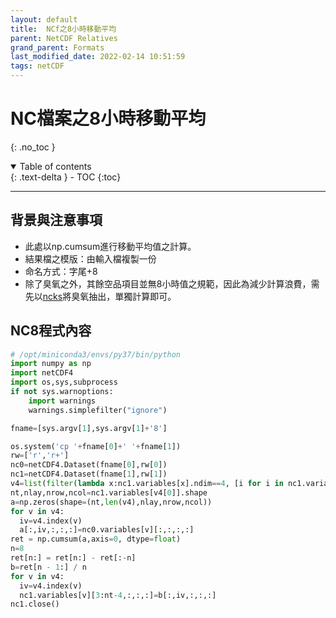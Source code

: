 ```yaml
---
layout: default
title:  NCf之8小時移動平均
parent: NetCDF Relatives
grand_parent: Formats
last_modified_date: 2022-02-14 10:51:59
tags: netCDF
---
```

# NC檔案之8小時移動平均
{: .no_toc }

<details open markdown="block">
  <summary>
    Table of contents
  </summary>
  {: .text-delta }
- TOC
{:toc}
</details>

---
## 背景與注意事項
- 此處以np.cumsum進行移動平均值之計算。
- 結果檔之模版：由輸入檔複製一份
- 命名方式：字尾+8
- 除了臭氧之外，其餘空品項目並無8小時值之規範，因此為減少計算浪費，需先以[ncks]()將臭氧抽出，單獨計算即可。

## NC8程式內容

```python
# /opt/miniconda3/envs/py37/bin/python
import numpy as np
import netCDF4
import os,sys,subprocess
if not sys.warnoptions:
    import warnings
    warnings.simplefilter("ignore")

fname=[sys.argv[1],sys.argv[1]+'8']

os.system('cp '+fname[0]+' '+fname[1])
rw=['r','r+']
nc0=netCDF4.Dataset(fname[0],rw[0])
nc1=netCDF4.Dataset(fname[1],rw[1])
v4=list(filter(lambda x:nc1.variables[x].ndim==4, [i for i in nc1.variables]))
nt,nlay,nrow,ncol=nc1.variables[v4[0]].shape
a=np.zeros(shape=(nt,len(v4),nlay,nrow,ncol))
for v in v4:
  iv=v4.index(v)
  a[:,iv,:,:,:]=nc0.variables[v][:,:,:,:]
ret = np.cumsum(a,axis=0, dtype=float)
n=8
ret[n:] = ret[n:] - ret[:-n]
b=ret[n - 1:] / n
for v in v4:
  iv=v4.index(v)
  nc1.variables[v][3:nt-4,:,:,:]=b[:,iv,:,:,:]
nc1.close()
```